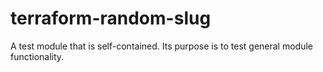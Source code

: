 # terraform-random-slug

A test module that is self-contained.  Its purpose is to test general module functionality.